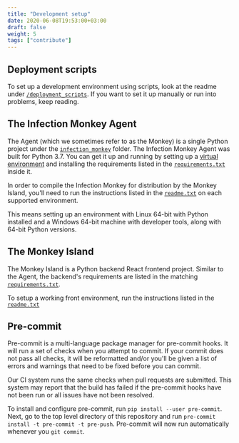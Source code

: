 ```yaml
---
title: "Development setup"
date: 2020-06-08T19:53:00+03:00
draft: false
weight: 5
tags: ["contribute"]
---
```


## Deployment scripts

To set up a development environment using scripts, look at the readme under [`/deployment_scripts`](https://github.com/guardicore/monkey/blob/develop/deployment_scripts). If you want to set it up manually or run into problems, keep reading.

## The Infection Monkey Agent

The Agent (which we sometimes refer to as the Monkey) is a single Python project under the [`infection_monkey`](https://github.com/guardicore/monkey/blob/master/monkey/infection_monkey) folder. The Infection Monkey Agent was built for Python 3.7. You can get it up and running by setting up a [virtual environment](https://docs.python-guide.org/dev/virtualenvs/) and installing the requirements listed in the [`requirements.txt`](https://github.com/guardicore/monkey/blob/master/monkey/infection_monkey/requirements.txt) inside it.

In order to compile the Infection Monkey for distribution by the Monkey Island, you'll need to run the instructions listed in the [`readme.txt`](https://github.com/guardicore/monkey/blob/master/monkey/infection_monkey/readme.txt) on each supported environment.

This means setting up an environment with Linux 64-bit with Python installed and a Windows 64-bit machine with developer tools, along with 64-bit Python versions.

## The Monkey Island

The Monkey Island is a Python backend React frontend project. Similar to the Agent, the backend's requirements are listed in the matching [`requirements.txt`](https://github.com/guardicore/monkey/blob/master/monkey/monkey_island/requirements.txt).

To setup a working front environment, run the instructions listed in the [`readme.txt`](https://github.com/guardicore/monkey/blob/master/monkey/monkey_island/readme.txt)

## Pre-commit

Pre-commit is a multi-language package manager for pre-commit hooks. It will run a set of checks when you attempt to commit. If your commit does not pass all checks, it will be reformatted and/or you'll be given a list of errors and warnings that need to be fixed before you can commit.

Our CI system runs the same checks when pull requests are submitted. This system may report that the build has failed if the pre-commit hooks have not been run or all issues have not been resolved.

To install and configure pre-commit, run `pip install --user pre-commit`. Next, go to the top level directory of this repository and run `pre-commit install -t pre-commit -t pre-push`. Pre-commit will now run automatically whenever you `git commit`.
